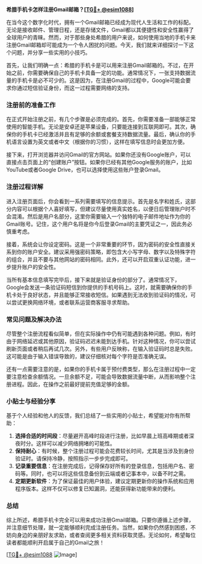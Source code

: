 **希腊手机卡怎样注册Gmail邮箱？[[TG💪+ @esim1088](https://t.me/s/esim1088)]**

在当今这个数字化时代，拥有一个Gmail邮箱已经成为现代人生活和工作的标配。无论是接收邮件、管理日程，还是存储文件，Gmail都以其便捷性和安全性赢得了全球用户的青睐。然而，对于那些身处希腊的用户来说，如何使用当地的手机卡来注册Gmail邮箱却可能成为一个令人困扰的问题。今天，我们就来详细探讨一下这个问题，并分享一些实用的小技巧。

首先，让我们明确一点：希腊的手机卡是可以用来注册Gmail邮箱的。不过，在开始之前，你需要确保自己的手机卡具备一定的功能。通常情况下，一张支持数据流量的手机卡是必不可少的。这是因为，在注册Gmail的过程中，Google可能会要求你通过短信验证身份，而这一过程需要网络的支持。

### 注册前的准备工作

在正式开始注册之前，有几个步骤是必须完成的。首先，你需要准备一部能够正常使用的智能手机。无论是安卓还是苹果设备，只要能连接到互联网即可。其次，确保你的手机卡已经激活并且有足够的余额或套餐支持数据流量。最后，确认你的手机语言设置为英文或者中文（根据你的习惯），这样在填写信息时会更加方便。

接下来，打开浏览器并访问Gmail的官方网站。如果你还没有Google账户，可以直接点击页面上的“创建账户”按钮。如果你已经有其他Google服务的账户，比如YouTube或者Google Drive，也可以选择使用这些账户登录Gmail。

### 注册过程详解

进入注册页面后，你会看到一系列需要填写的信息提示。首先是名字和姓氏，这部分内容可以根据个人喜好填写，但建议尽量使用真实姓名，以便日后管理账户时不会混淆。然后是用户名部分，这里你需要输入一个独特的电子邮件地址作为你的Gmail账号。记住，这个用户名将是你今后登录Gmail的主要凭证之一，因此务必慎重考虑。

接着，系统会让你设定密码。这是一个非常重要的环节，因为密码的安全性直接关系到你的账户安全。建议采用强密码策略，即包含大小写字母、数字以及特殊字符的组合，并且不要与其他网站的密码相同。此外，还可以开启双重认证功能，进一步提升账户的安全性。

当所有基本信息填写完毕后，接下来就是验证身份的部分了。通常情况下，Google会发送一条验证码短信到你提供的手机号码上。这时，就需要确保你的手机卡处于良好状态，并且能够正常接收短信。如果遇到无法收到验证码的情况，可以尝试更换网络环境，或者联系运营商客服寻求帮助。

### 常见问题及解决办法

尽管整个注册流程看似简单，但在实际操作中仍有可能遇到各种问题。例如，有时由于网络延迟或其他原因，验证码迟迟未能到达手机。针对这种情况，你可以尝试刷新页面或者稍后再试几次。另外，有些用户反映称，在输入验证码时总是失败。这可能是由于输入错误导致的，建议仔细核对每个字符是否准确无误。

还有一点需要注意的是，如果你的手机卡属于预付费类型，那么在注册过程中一定要注意检查余额情况。一旦余额不足，可能会导致数据流量中断，从而影响整个注册进程。因此，在操作之前最好提前充值足够的金额。

### 小贴士与经验分享

基于个人经验和他人的反馈，我们总结了一些实用的小贴士，希望能对你有所帮助：

1. **选择合适的时间段**：尽量避开高峰时段进行注册，比如早晨上班高峰期或者深夜时分。这样可以减少网络拥堵的可能性。
2. **保持耐心**：有时候，整个注册过程可能会花费较长时间，尤其是当涉及到身份验证时。请保持冷静，按照指示一步步完成即可。
3. **记录重要信息**：在注册完成后，记得保存好所有的登录信息，包括用户名、密码等。同时，也可以将这些信息备份到云端或者记事本中，以备不时之需。
4. **定期更新软件**：为了保证最佳的用户体验，建议定期更新你的操作系统和应用程序版本。这样不仅可以修复已知漏洞，还能获得新功能带来的便利。

### 总结

综上所述，希腊手机卡完全可以用来成功注册Gmail邮箱。只要你遵循上述步骤，并注意细节处理，就一定能够顺利完成注册任务。当然，如果你仍然感到困惑，不妨向身边的亲朋好友求助，或者查阅更多相关资料获取灵感。无论如何，希望每位读者都能顺利开启属于自己的Gmail之旅！

[[TG💪+ @esim1088](https://t.me/s/esim1088) ![Image](https://i.postimg.cc/4NQfJmqS/Snipaste-2025-05-13-00-14-12.png)]